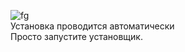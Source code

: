 ![fg]("https://postimg.cc/bZJpM5NS")
<br>
Установка проводится автоматически
<br>
Просто запустите установщик.
